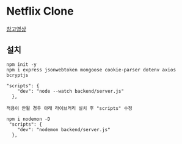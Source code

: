 # Netflix Clone

[참고영상](https://youtu.be/gRroBZczKAU?si=pHYTPM9TzZg_3B2d)

## 설치

```
npm init -y
npm i express jsonwebtoken mongoose cookie-parser dotenv axios bcryptjs
```

```
"scripts": {
    "dev": "node --watch backend/server.js"
  },

적용이 안될 경우 아래 라이브러리 설치 후 "scripts" 수정

npm i nodemon -D
 "scripts": {
    "dev": "nodemon backend/server.js"
  },
```
